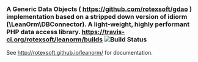### A Generic Data Objects ( https://github.com/rotexsoft/gdao ) implementation based on a stripped down version of idiorm (\\LeanOrm\\DBConnector). A light-weight, highly performant PHP data access library. https://travis-ci.org/rotexsoft/leanorm/builds ![Build Status](https://travis-ci.org/rotexsoft/leanorm.svg?branch=master)

See http://rotexsoft.github.io/leanorm/ for documentation.

